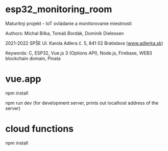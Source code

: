 # esp32_monitoring_room
Maturitný projekt - IoT ovládanie a monitorovanie miestnosti

Authors: Michal Bilka, Tomáš Bordák, Dominik Dielessen

2021-2022 SPŠE Ul. Karola Adlera č. 5, 841 02 Bratislava (www.adlerka.sk)

Keywords:
C, ESP32, Vue.js 3 (Options API), Node.js, Firebase, WEB3 blockchain domain, Pinata
# vue.app
npm install

npm run dev (for development server, prints out localhost address of the server)

# cloud functions
npm install
